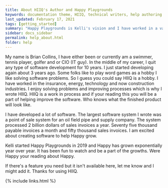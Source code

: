 ```yaml
---
title: About HIIQ's Author and Happy Playgrounds
keywords: documentation theme, HIIQ, technical writers, help authoring tools
last_updated: February 17, 2021
tags: [getting_started]
summary: "Happy Playgrounds is Kelli's vision and I have worked in a variety of IT positions most of my career"
sidebar: docs_sidebar
permalink: help_about.html
folder: help
---
```


My name is Brian Collins, I  have either been or currently am a swimmer, tennis player, golfer and or CIO (IT guy). In the middle of my career, I quit any type of software development for 10 years. I just started developing again about 3 years ago. Some folks like to play word games as a hobby I like solving software problems. So I guess you could say HIIQ is a hobby. I have worked in the insurance, energy, technology and now construction industries. I enjoy solving problems and improving processes which is why I wrote HIIQ. HIIQ is a work in process and if your reading this you will be a part of helping improve the software. Who knows what the finished product will look like.

I have developed a lot of software. The largest software system I wrote was a point of sale system for an oil field pipe and supply company. The system processed 2 billion dollars of sales invoices a year. Seventy five thousand payable invoices a month and fifty thousand sales invoices. I am excited about creating software to help Happy grow. 

Kelli started Happy Playgrounds in 2019 and Happy has grown exponentially year over year. It has been fun to watch and be a part of the growths. Were Happy your reading about Happy.

If there's a feature you need but it isn't available here, let me know and I might add it. Thanks for using HIIQ.

{% include links.html %}
